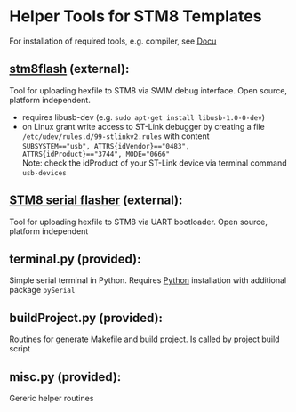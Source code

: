 Helper Tools for STM8 Templates
=================================

For installation of required tools, e.g. compiler, see [Docu](../Docu) 


[stm8flash](https://github.com/vdudouyt/stm8flash) (external):
----------------------------------
  Tool for uploading hexfile to STM8 via SWIM debug interface. Open source, platform independent.
  - requires libusb-dev (e.g. `sudo apt-get install libusb-1.0-0-dev`)
  - on Linux grant write access to ST-Link debugger by creating a file `/etc/udev/rules.d/99-stlinkv2.rules` with content  
    `SUBSYSTEM=="usb", ATTRS{idVendor}=="0483", ATTRS{idProduct}=="3744", MODE="0666"`  
    Note: check the idProduct of your ST-Link device via terminal command `usb-devices`


[STM8 serial flasher](https://github.com/gicking/STM8_serial_flasher) (external):
----------------------------------
  Tool for uploading hexfile to STM8 via UART bootloader. Open source, platform independent


terminal.py (provided):
----------------------------------
  Simple serial terminal in Python. Requires [Python](https://www.python.org/) installation with additional package `pySerial`


buildProject.py (provided):
----------------------------------
  Routines for generate Makefile and build project. Is called by project build script


misc.py (provided):
----------------------------------
  Gereric helper routines

